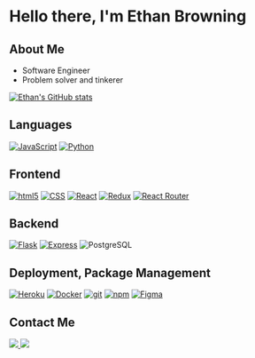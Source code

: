 # Hello there, I'm Ethan Browning


About Me
--
- Software Engineer
- Problem solver and tinkerer


[![Ethan's GitHub stats](https://github-readme-stats.vercel.app/api?username=eebrowning&count_private=true&show_icons=true)](https://github.com/eebrowning/github-readme-stats)


Languages
--
<a href="#"><img alt="JavaScript" src="https://camo.githubusercontent.com/2023dc4b668a3505629a807fda6137fd77b7557326b6d5451b7eb20c4715214c/68747470733a2f2f696d672e736869656c64732e696f2f62616467652f2d4a6176615363726970742d6637646631653f7374796c653d666f722d7468652d6261646765266c6f676f3d4a617661536372697074266c6f676f436f6c6f723d626c61636b" data-canonical-src="https://img.shields.io/badge/-JavaScript-f7df1e?style=for-the-badge&amp;logo=JavaScript&amp;logoColor=black" style="max-width: 100%;"></a>  <a href="#"><img alt="Python" src="https://camo.githubusercontent.com/97597ac0c66b75da381cb805672d1caff93a03d8225f7f9358e7c7f1b91143a6/68747470733a2f2f696d672e736869656c64732e696f2f62616467652f2d507974686f6e2d3337373641423f7374796c653d666f722d7468652d6261646765266c6f676f3d507974686f6e266c6f676f436f6c6f723d7768697465" data-canonical-src="https://img.shields.io/badge/-Python-3776AB?style=for-the-badge&amp;logo=Python&amp;logoColor=white" style="max-width: 100%;"></a>

Frontend
--
<a href="#"><img alt="html5" src="https://camo.githubusercontent.com/939ccbc4390d4b233428c14aeee9278cf90c10e970e0234a42899451538873b1/68747470733a2f2f696d672e736869656c64732e696f2f62616467652f2d48544d4c352d4533344632363f7374796c653d666f722d7468652d6261646765266c6f676f3d68746d6c35266c6f676f436f6c6f723d7768697465" data-canonical-src="https://img.shields.io/badge/-HTML5-E34F26?style=for-the-badge&amp;logo=html5&amp;logoColor=white" style="max-width: 100%;"></a>  <a href="#"><img alt="CSS" src="https://camo.githubusercontent.com/2a7f4052ea934735f61d7ee294ec6846dee5f8f871530e05f7f737c5e3c060f5/68747470733a2f2f696d672e736869656c64732e696f2f62616467652f2d435353332d3135373242363f7374796c653d666f722d7468652d6261646765266c6f676f3d43535333266c6f676f436f6c6f723d7768697465" data-canonical-src="https://img.shields.io/badge/-CSS3-1572B6?style=for-the-badge&amp;logo=CSS3&amp;logoColor=white" style="max-width: 100%;"></a>  <a href="https://reactjs.org/" rel="nofollow"><img alt="React" src="https://camo.githubusercontent.com/31ffd034107736b974fa5a52bbd5ee83118073039ca287d76a4ea54811dbbfde/68747470733a2f2f696d672e736869656c64732e696f2f62616467652f2d52656163742d3631444146423f7374796c653d666f722d7468652d6261646765266c6f676f3d5265616374266c6f676f436f6c6f723d626c61636b" data-canonical-src="https://img.shields.io/badge/-React-61DAFB?style=for-the-badge&amp;logo=React&amp;logoColor=black" style="max-width: 100%;"></a>  <a href="https://redux.js.org/" rel="nofollow"><img alt="Redux" src="https://camo.githubusercontent.com/59724eebf959026f2346989b916c44a819b58518704fd8f3dfe9570cdccab450/68747470733a2f2f696d672e736869656c64732e696f2f62616467652f2d52656475782d3736344142433f7374796c653d666f722d7468652d6261646765266c6f676f3d5265647578266c6f676f436f6c6f723d7768697465" data-canonical-src="https://img.shields.io/badge/-Redux-764ABC?style=for-the-badge&amp;logo=Redux&amp;logoColor=white" style="max-width: 100%;"></a>  <a href="https://https://reactrouter.com//" rel="nofollow"><img alt="React Router" src="https://camo.githubusercontent.com/8a58a4565dd9a902796eafebf565d0b602564c28891b0638ede18629dce29a03/68747470733a2f2f696d672e736869656c64732e696f2f62616467652f2d5265616374253230526f757465722d4341343234353f7374796c653d666f722d7468652d6261646765266c6f676f3d52656163742d526f75746572266c6f676f436f6c6f723d7768697465" data-canonical-src="https://img.shields.io/badge/-React%20Router-CA4245?style=for-the-badge&amp;logo=React-Router&amp;logoColor=white" style="max-width: 100%;"></a>

Backend
--
<a href="https://flask.palletsprojects.com/en/1.1.x/" rel="nofollow"><img alt="Flask" src="https://camo.githubusercontent.com/8d3b67311f1f8008cbd6d19dd6fe85f31e4a27ee9c4846281d33b986139a0ec9/68747470733a2f2f696d672e736869656c64732e696f2f62616467652f2d466c61736b2d3030303030303f7374796c653d666f722d7468652d6261646765266c6f676f3d466c61736b266c6f676f436f6c6f723d7768697465" data-canonical-src="https://img.shields.io/badge/-Flask-000000?style=for-the-badge&amp;logo=Flask&amp;logoColor=white" style="max-width: 100%;"></a>  <a href="https://expressjs.com/" rel="nofollow"><img alt="Express" src="https://camo.githubusercontent.com/822ff7cf15dfca27c333984f6fa4391fe330436d431429c58bb1008979632d50/68747470733a2f2f696d672e736869656c64732e696f2f62616467652f2d457870726573732d3030303030303f7374796c653d666f722d7468652d6261646765" data-canonical-src="https://img.shields.io/badge/-Express-000000?style=for-the-badge" style="max-width: 100%;"></a>  <img alt="PostgreSQL" src="https://camo.githubusercontent.com/6f71b1c0253b2ec76da45564957313ceb375105949c019632c3bc413ef3b431c/68747470733a2f2f696d672e736869656c64732e696f2f62616467652f2d506f737467726553514c2d3333363739313f7374796c653d666f722d7468652d6261646765266c6f676f3d506f737467726553514c266c6f676f436f6c6f723d7768697465" data-canonical-src="https://img.shields.io/badge/-PostgreSQL-336791?style=for-the-badge&amp;logo=PostgreSQL&amp;logoColor=white" style="max-width: 100%;">

Deployment, Package Management
--
<a href="https://heroku.com/" rel="nofollow"><img alt="Heroku" src="https://camo.githubusercontent.com/f4d20256bcecb010b4972dd0bd8fd09be320d25e60acd6ce9a9bb6416e17e2ee/68747470733a2f2f696d672e736869656c64732e696f2f62616467652f2d4865726f6b752d3433303039383f7374796c653d666f722d7468652d6261646765266c6f676f3d4865726f6b75266c6f676f436f6c6f723d7768697465" data-canonical-src="https://img.shields.io/badge/-Heroku-430098?style=for-the-badge&amp;logo=Heroku&amp;logoColor=white" style="max-width: 100%;"></a>  <a href="https://docker.com/" rel="nofollow"><img alt="Docker" src="https://camo.githubusercontent.com/d882c837ca575f4a4bded9a1825a84a51ab382e03796c547b3e124e92fe1bd6c/68747470733a2f2f696d672e736869656c64732e696f2f62616467652f2d446f636b65722d3234393645443f7374796c653d666f722d7468652d6261646765266c6f676f3d446f636b6572266c6f676f436f6c6f723d7768697465" data-canonical-src="https://img.shields.io/badge/-Docker-2496ED?style=for-the-badge&amp;logo=Docker&amp;logoColor=white" style="max-width: 100%;"></a>  <a href="#"><img alt="git" src="https://camo.githubusercontent.com/324ecb8e3920e6c4826b60f2afd553c8a1b6ea87782030de0eaa65bb8c8b2919/68747470733a2f2f696d672e736869656c64732e696f2f62616467652f2d4769742d4630353033323f7374796c653d666f722d7468652d6261646765266c6f676f3d676974266c6f676f436f6c6f723d7768697465" data-canonical-src="https://img.shields.io/badge/-Git-F05032?style=for-the-badge&amp;logo=git&amp;logoColor=white" style="max-width: 100%;"></a>  <a href="#"><img alt="npm" src="https://camo.githubusercontent.com/58e792781f592cd61fc01a033d10eacd76c18596020527ba95a1c3aba605663d/68747470733a2f2f696d672e736869656c64732e696f2f62616467652f2d4e504d2d4342333833373f7374796c653d666f722d7468652d6261646765266c6f676f3d6e706d266c6f676f436f6c6f723d7768697465" data-canonical-src="https://img.shields.io/badge/-NPM-CB3837?style=for-the-badge&amp;logo=npm&amp;logoColor=white" style="max-width: 100%;"></a>  <a href="/Justin-Stockton/Justin-Stockton/blob/main"> <img alt="Figma" src="https://camo.githubusercontent.com/9a8ccd8ae319ddac9934db226e7834d7e1c61a31076e7d7c04ecb5bf352967aa/68747470733a2f2f696d672e736869656c64732e696f2f62616467652f6669676d612d2532334632344531452e7376673f7374796c653d666f722d7468652d6261646765266c6f676f3d6669676d61266c6f676f436f6c6f723d7768697465" data-canonical-src="https://img.shields.io/badge/figma-%23F24E1E.svg?style=for-the-badge&amp;logo=figma&amp;logoColor=white" style="max-width: 100%;"></a>

Contact Me
--

<a href="https://www.linkedin.com/in/eebrowning/" rel="nofollow"> <img src="https://camo.githubusercontent.com/6552b5c66e0097b8cb36c6e69619926ead7cec953a0e2f8cc8aa19667d4b7367/68747470733a2f2f696d672e736869656c64732e696f2f62616467652f2d4c696e6b6564496e2d3030373742353f7374796c653d666c61742d737175617265266c6f676f3d6c696e6b6564696e266c6f676f436f6c6f723d7768697465" data-canonical-src="https://img.shields.io/badge/-LinkedIn-0077B5?style=flat-square&amp;logo=linkedin&amp;logoColor=white" style="max-width: 100%;"> </a>  <a href="mailto:eebrowning828@gmail.com"> <img src="https://camo.githubusercontent.com/87f080921f6b72d17b620cba347f1707eb6a6bdda718a3bffb1b0a602230b5d5/68747470733a2f2f696d672e736869656c64732e696f2f62616467652f2d456d61696c2d4431343833363f7374796c653d666c61742d737175617265266c6f676f3d476d61696c266c6f676f436f6c6f723d7768697465" data-canonical-src="https://img.shields.io/badge/-Email-D14836?style=flat-square&amp;logo=Gmail&amp;logoColor=white" style="max-width: 100%;"> </a>  
